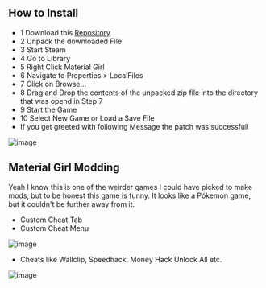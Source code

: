 ## How to Install

- 1 Download this [Repository](/CodeChrisB/MaterialGirl/archive/refs/heads/main.zip)
- 2 Unpack the downloaded File
- 3 Start Steam
- 4 Go to Library 
- 5 Right Click Material Girl
- 6 Navigate to Properties > LocalFiles
- 7 Click on Browse...
- 8 Drag and Drop the contents of the unpacked zip file into the directory that was opend in Step 7
- 9 Start the Game
- 10 Select New Game or Load a Save File
- If you get greeted with following Message the patch was successfull

![image](https://user-images.githubusercontent.com/55576076/164302506-062149cd-475e-40c3-ae48-711a7bd10ef2.png)






## Material Girl Modding

Yeah I know this is one of the weirder games I could have picked to make mods, but to be honest
this game is funny. It looks like a Pókemon game, but it couldn't be further away from it.

- Custom Cheat Tab
- Custom Cheat Menu

![image](https://user-images.githubusercontent.com/55576076/163873532-f6fdd189-6649-4cd6-9020-22c40bbd089e.png)

- Cheats like Wallclip, Speedhack, Money Hack Unlock All etc.

![image](https://user-images.githubusercontent.com/55576076/163873675-21365e85-3079-4ec2-b520-bf008482184b.png)
